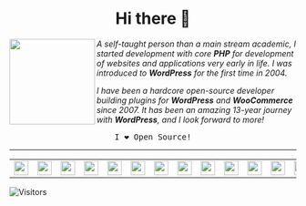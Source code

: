 <h1 align="center">Hi there 👋</h1>

<p>
<img  align="left" width="150px" src="https://s2.do-spaces.com/2020/Jul/11/1594443449-188.jpg" />

_A self-taught person than a main stream academic, I started development with core **PHP** for development of websites and applications very early in life. I was introduced to **WordPress** for the first time in 2004._

_I have been a hardcore open-source developer building plugins for **WordPress** and **WooCommerce** since 2007. It has been an amazing 13-year journey with **WordPress**, and I look forward to more!_

</p>


<p  align="center"><samp align="center">I ❤️ Open Source!</samp></p>

---
<table align="center">
  <tr>
  <td><a href="https://sva.onl/twitter"><img width="25px" src="https://cdn.svarun.dev/social/twitter.svg"/></a></td>
<td><a href="https://sva.onl/facebook"><img width="25px" src="https://cdn.svarun.dev/social/facebook.svg"/></a></td>
<td><a href="https://sva.onl/gmail"><img width="25px" src="https://cdn.svarun.dev/social/gmail.svg"/></a></td>
<td><a href="https://sva.onl/instagram"><img width="25px" src="https://cdn.svarun.dev/social/instagram.svg"/></a></td>
<td><a href="https://sva.onl/paypal"><img width="25px" src="https://cdn.svarun.dev/social/paypal.svg"/></a></td>
<td><a href="https://sva.onl/skype"><img width="25px" src="https://cdn.svarun.dev/social/skype.svg"/></a></td>
<td><a href="https://sva.onl/envato"><img width="25px" src="https://cdn.svarun.dev/social/envato.svg"/></a></td>
<td><a href="https://sva.onl/linkedin"><img width="25px" src="https://cdn.svarun.dev/social/linkedin.svg"/></a></td>
<td><a href="https://sva.onl/messenger"><img width="25px" src="https://cdn.svarun.dev/social/messenger.svg"/></a></td>
<td><a href="https://sva.onl/quora"><img width="25px" src="https://cdn.svarun.dev/social/quora.svg"/></a></td>
<td><a href="https://sva.onl/reddit"><img width="25px" src="https://cdn.svarun.dev/social/reddit.svg"/></a></td>
<td><a href="https://sva.onl/soundcloud"><img width="25px" src="https://cdn.svarun.dev/social/soundcloud.svg"/></a></td>
<td><a href="https://sva.onl/spotify"><img width="25px" src="https://cdn.svarun.dev/social/spotify.svg"/></a></td>
<td><a href="https://sva.onl/telegram"><img width="25px" src="https://cdn.svarun.dev/social/telegram.svg"/></a></td>
<td><a href="https://sva.onl/wordpress"><img width="25px" src="https://cdn.svarun.dev/social/wordpress.svg"/></a></td>
<td><a href="https://sva.onl/youtube"><img width="25px" src="https://cdn.svarun.dev/social/youtube.svg"/></a></td>
  </tr>
</table>

![Visitors](https://visitor-badge.glitch.me/badge?page_id=varunsridharan.varunsridharan)
